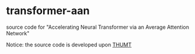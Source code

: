# transformer-aan
source code for "Accelerating Neural Transformer via an Average Attention Network"

Notice: the source code is developed upon <a href="https://github.com/thumt/THUMT">THUMT</a>
